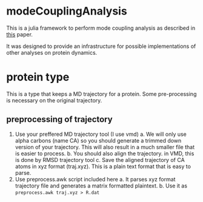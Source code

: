 # modeCouplingAnalysis

This is a julia framework to perform mode coupling analysis as described in [this](http://arxiv.org/pdf/1310.8598.pdf) paper. 

It was designed to provide an infrastructure for possible implementations of other analyses on protein dynamics. 

# protein type

This is a type that keeps a MD trajectory for a protein. Some pre-processing is necessary on the original trajectory.

## preprocessing of trajectory

1. Use your preffered MD trajectory tool (I use vmd)
  a. We will only use alpha carbons (name CA) so you should generate a trimmed down version of your trajectory. This will also result in a much smaller file that is easier to process.
  b. You should also align the trajectory. in VMD, this is done by RMSD trajectory tool
  c. Save the aligned trajectory of CA atoms in xyz format (traj.xyz). This is a plain text format that is easy to parse.
2. Use preprocess.awk script included here
  a. It parses xyz format trajectory file and generates a matrix formatted plaintext. 
  b. Use it as `preprocess.awk traj.xyz > R.dat`
